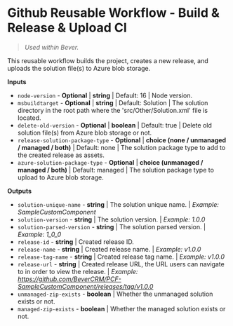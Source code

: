 # Github Reusable Workflow - Build & Release & Upload CI
> *Used within Bever.*

This reusable workflow builds the project, creates a new release, and uploads the solution file(s) to Azure blob storage.

**Inputs**
- ```node-version``` - **Optional** | **string** | Default: 16 | Node version.
- ```msbuildtarget``` - **Optional** | **string** | Default: Solution | The solution directory in the root path where the 'src/Other/Solution.xml' file is located.
- ```delete-old-version``` - **Optional** | **boolean** | Default: true | Delete old solution file(s) from Azure blob storage or not.
- ```release-solution-package-type``` - **Optional** | **choice (none / unmanaged / managed / both)** | Default: none | The solution package type to add to the created release as assets.
- ```azure-solution-package-type``` - **Optional** | **choice (unmanaged / managed / both)** | Default: managed | The solution package type to upload to Azure blob storage.

**Outputs**
- ```solution-unique-name``` - **string** | The solution unique name. | *Example: SampleCustomComponent*
- ```solution-version``` - **string** | The solution version. | *Example: 1.0.0*
- ```solution-parsed-version``` - **string** | The solution parsed version. | *Example: 1_0_0*
- ```release-id``` - **string** | Created release ID.
- ```release-name``` - **string** | Created release name. | *Example: v1.0.0*
- ```release-tag-name``` - **string** | Created release tag name. | *Example: v1.0.0*
- ```release-url``` - **string** | Created release URL, the URL users can navigate to in order to view the release. | *Example: https://github.com/BeverCRM/PCF-SampleCustomComponent/releases/tag/v1.0.0*
- ```unmanaged-zip-exists``` - **boolean** | Whether the unmanaged solution exists or not.
- ```managed-zip-exists``` - **boolean** | Whether the managed solution exists or not.
